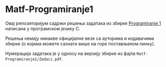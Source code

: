 # Matf-Programiranje1
Овај репозиторијум садржи решења задатака из збирке [Programiranje 1](http://www.programiranje1.matf.bg.ac.rs/zbirka/) написана у програмском језику C.

Решења немају никакве официјалне везе са ауторима и издавачима збирке (о којима можете сазнати више на горе постављеном линку).

Нумерација задатака је у односу на верзију збирке из фајла `Matf-Programiranje1/Zadaci.pdf`.
